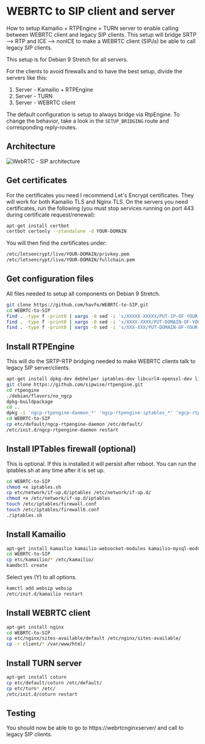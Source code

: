# WEBRTC to SIP client and server
How to setup Kamailio + RTPEngine + TURN server to enable calling between WEBRTC client and legacy SIP clients. This setup will bridge SRTP --> RTP and ICE --> nonICE to make a WEBRTC client (SIPJs) be able to call legacy SIP clients.

This setup is for Debian 9 Stretch for all servers.

For the clients to avoid firewalls and to have the best setup, divide the servers like this:

1. Server - Kamailio + RTPEngine
2. Server - TURN
3. Server - WEBRTC client

The default configuration is setup to always bridge via RtpEngine. To change the behavior, take a look in the `SETUP_BRIDGING` route and corresponding reply-routes.

## Architecture
![WebRTC - SIP architecture](https://raw.githubusercontent.com/havfo/WEBRTC-to-SIP/master/images/webrtc-sip.png "WebRTC to SIP architecture")

## Get certificates
For the certificates you need I recommend Let's Encrypt certificates. They will work for both Kamailio TLS and Nginx TLS. On the servers you need certificates, run the following (you must stop services running on port 443 during certificate request/renewal):
```bash
apt-get install certbot
certbot certonly --standalone -d YOUR-DOMAIN
```
You will then find the certificates under:
```bash
/etc/letsencrypt/live/YOUR-DOMAIN/privkey.pem
/etc/letsencrypt/live/YOUR-DOMAIN/fullchain.pem
```

## Get configuration files
All files needed to setup all components on Debian 9 Stretch.
```bash
git clone https://github.com/havfo/WEBRTC-to-SIP.git
cd WEBRTC-to-SIP
find . -type f -print0 | xargs -0 sed -i 's/XXXXX-XXXXX/PUT-IP-OF-YOUR-SIP-SERVER-HERE/g'
find . -type f -print0 | xargs -0 sed -i 's/XXXX-XXXX/PUT-DOMAIN-OF-YOUR-SIP-SERVER-HERE/g'
find . -type f -print0 | xargs -0 sed -i 's/XXX-XXX/PUT-DOMAIN-OF-YOUR-TURN-SERVER-HERE/g'
```

## Install RTPEngine
This will do the SRTP-RTP bridging needed to make WEBRTC clients talk to legacy SIP server/clients.
```bash
apt-get install dpkg-dev debhelper iptables-dev libcurl4-openssl-dev libglib2.0-dev libhiredis-dev libpcre3-dev libssl-dev markdown zlib1g-dev libxmlrpc-core-c3-dev dkms linux-headers-`uname -r` libmysqlclient-dev libavcodec-dev libavfilter-dev libavformat-dev libavresample-dev libavutil-dev libevent-dev libjson-glib-dev libpcap-dev
git clone https://github.com/sipwise/rtpengine.git
cd rtpengine
./debian/flavors/no_ngcp
dpkg-buildpackage
cd ..
dpkg -i 'ngcp-rtpengine-daemon_*' 'ngcp-rtpengine-iptables_*' 'ngcp-rtpengine-kernel-dkms_*'
cd WEBRTC-to-SIP
cp etc/default/ngcp-rtpengine-daemon /etc/default/
/etc/init.d/ngcp-rtpengine-daemon restart
```

## Install IPTables firewall (optional)
This is optional. If this is installed it will persist after reboot. You can run the iptables.sh at any time after it is set up.
```bash
cd WEBRTC-to-SIP
chmod +x iptables.sh
cp etc/network/if-up.d/iptables /etc/network/if-up.d/
chmod +x /etc/network/if-up.d/iptables
touch /etc/iptables/firewall.conf
touch /etc/iptables/firewall6.conf
./iptables.sh
```

## Install Kamailio
```bash
apt-get install kamailio kamailio-websocket-modules kamailio-mysql-modules kamailio-tls-modules kamailio-presence-modules mysql-server
cd WEBRTC-to-SIP
cp etc/kamailio/* /etc/kamailio/
kamdbctl create
```
Select yes (Y) to all options.

```bash
kamctl add websip websip
/etc/init.d/kamailio restart
```

## Install WEBRTC client
```sh
apt-get install nginx
cd WEBRTC-to-SIP
cp etc/nginx/sites-available/default /etc/nginx/sites-available/
cp -r client/* /var/www/html/
```

## Install TURN server
```sh
apt-get install coturn
cp etc/default/coturn /etc/default/
cp etc/turn* /etc/
/etc/init.d/coturn restart
```

## Testing
You should now be able to go to https://webrtcnginxserver/ and call to legacy SIP clients.
